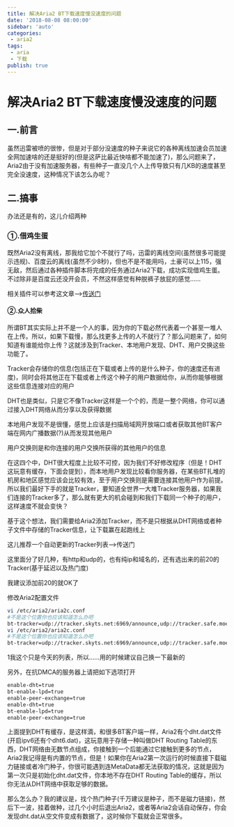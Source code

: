 ```yaml
---
title: 解决Aria2 BT下载速度慢没速度的问题
date: '2018-08-08 08:00:00'
sidebar: 'auto'
categories:
 - aria2
tags:
 - aria
 - 下载
publish: true
---
```

# 解决Aria2 BT下载速度慢没速度的问题
## 一.前言
虽然迅雷被喷的很惨，但是对于部分没速度的种子来说它的各种离线加速会员加速全网加速啥的还是挺好的(但是这萨比最近快啥都不能加速了)，那么问题来了，Aria2由于没有加速服务器，有些种子一直没几个人上传导致只有几KB的速度甚至完全没速度，这种情况下该怎么办呢？

## 二.搞事
办法还是有的，这儿介绍两种

### ①.借鸡生蛋

既然Aria2没有离线，那我给它加个不就行了吗，迅雷的离线空间(虽然很多可能提示违规)、百度云的离线(虽然不少8秒)，但也不是不能用吗，土豪可以上115，强无敌，然后通过各种插件脚本将完成的任务通过Aria2下载，成功实现借鸡生蛋。不过除非是百度云还没开会员，不然这样感觉有种脱裤子放屁的感觉……

相关插件可以参考这文章——>[传送门](下载工具系列——Aria2%20(几乎全能的下载神器).md)

#### ②.众人拾柴

所谓BT其实实际上并不是一个人的事，因为你的下载必然代表着一个甚至一堆人在上传。所以，如果下载慢，那么找更多上传的人不就行了？那么问题来了，如何知道有谁能给你上传？这就涉及到Tracker、本地用户发现、DHT、用户交换这些功能了。

Tracker会存储你的信息(包括正在下载或者上传的是什么种子，你的速度还有进度)，同时会将其他正在下载或者上传这个种子的用户数据给你，从而你能够根据这些信息连接对应的用户

DHT也是类似，只是它不像Tracker这样是一个个的，而是一整个网络，你可以通过接入DHT网络从而分享以及获得数据

本地用户发现不是很懂，感觉上应该是扫描局域网开放端口或者获取其他BT客户端在网内广播数据(?)从而发现其他用户

用户交换则是和你连接的用户交换所获得的其他用户的信息

在这四个中，DHT很大程度上比较不可控，因为我们不好修改程序（但是！DHT这玩意有缓存，下面会提到），而本地用户发现比较看你服务器，在某些BT扎堆的机房和地区感觉应该会比较有效，至于用户交换则是需要连接其他用户作为前提。所以我们最好下手的就是Tracker，要知道全世界一大堆Tracker服务器，如果我们连接的Tracker多了，那么就有更大的机会碰到和我们下载同一个种子的用户，这样速度不就会变快？

基于这个想法，我们需要给Aria2添加Tracker，而不是只根据从DHT网络或者种子文件中存储的Tracker信息，让下载赢在起跑线上

这儿推荐一个自动更新的Tracker列表——>传送门

这里面分了好几种，有http和udp的，也有纯ip和域名的，还有选出来的前20的Tracker(基于延迟以及热门度)

我建议添加前20的就OK了

修改Aria2配置文件
``` bash
vi /etc/aria2/aria2c.conf
#不是这个位置你也应该知道怎么办吧
bt-tracker=udp://tracker.skyts.net:6969/announce,udp://tracker.safe.moe:6969/announce,udp://tracker.piratepublic.com:1337/announce,udp://tracker.pirateparty.gr:6969/announce,udp://tracker.coppersurfer.tk:6969/announce,udp://tracker.leechers-paradise.org:6969/announce,udp://allesanddro.de:1337/announce,udp://9.rarbg.com:2710/announce,http://p4p.arenabg.com:1337/announce,udp://p4p.arenabg.com:1337/announce,udp://tracker.opentrackr.org:1337/announce,http://tracker.opentrackr.org:1337/announce,udp://public.popcorn-tracker.org:6969/announce,udp://tracker2.christianbro.pw:6969/announce,udp://tracker1.xku.tv:6969/announce,udp://tracker1.wasabii.com.tw:6969/announce,udp://tracker.zer0day.to:1337/announce,udp://tracker.mg64.net:6969/announce,udp://peerfect.org:6969/announce,udp://open.facedatabg.net:6969/announce
vi /etc/aria2/aria2c.conf
#不是这个位置你也应该知道怎么办吧
bt-tracker=udp://tracker.skyts.net:6969/announce,udp://tracker.safe.moe:6969/announce,udp://tracker.piratepublic.com:1337/announce,udp://tracker.pirateparty.gr:6969/announce,udp://tracker.coppersurfer.tk:6969/announce,udp://tracker.leechers-paradise.org:6969/announce,udp://allesanddro.de:1337/announce,udp://9.rarbg.com:2710/announce,http://p4p.arenabg.com:1337/announce,udp://p4p.arenabg.com:1337/announce,udp://tracker.opentrackr.org:1337/announce,http://tracker.opentrackr.org:1337/announce,udp://public.popcorn-tracker.org:6969/announce,udp://tracker2.christianbro.pw:6969/announce,udp://tracker1.xku.tv:6969/announce,udp://tracker1.wasabii.com.tw:6969/announce,udp://tracker.zer0day.to:1337/announce,udp://tracker.mg64.net:6969/announce,udp://peerfect.org:6969/announce,udp://open.facedatabg.net:6969/announce
```
1我这个只是今天的列表，所以……用的时候建议自己换一下最新的

另外，在抗DMCA的服务器上请把如下选项打开
``` bash
enable-dht=true
bt-enable-lpd=true
enable-peer-exchange=true
enable-dht=true
bt-enable-lpd=true
enable-peer-exchange=true
```
上面提到DHT有缓存，是这样滴，和很多BT客户端一样，Aria2有个dht.dat文件(开启ipv6还有个dht6.dat)，这玩意用于存储一种叫做DHT Routing Table的东西，DHT网络由无数节点组成，你接触到一个后能通过它接触到更多的节点，Aria2我记得是有内置的节点，但是！如果你在Aria2第一次运行的时候直接下载磁力链接或者冷门种子，你很可能遇到连MetaData都无法获取的情况，这就是因为第一次只是初始化dht.dat文件，你本地不存在DHT Routing Table的缓存，所以你无法从DHT网络中获取足够的数据。

那么怎么办？我的建议是，找个热门种子(千万建议是种子，而不是磁力链接)，然后下一波，挂着做种，过几个小时后退出Aria2，或者等Aria2会话自动保存，你会发现dht.dat从空文件变成有数据了，这时候你下载就会正常很多。